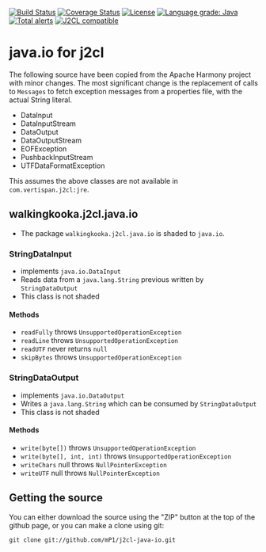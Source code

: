 [![Build Status](https://travis-ci.com/mP1/j2cl-java-io.svg?branch=master)](https://travis-ci.com/mP1/j2cl-java-io.svg?branch=master)
[![Coverage Status](https://coveralls.io/repos/github/mP1/j2cl-java-io/badge.svg?branch=master)](https://coveralls.io/github/mP1/j2cl-java-io?branch=master)
[![License](https://img.shields.io/badge/License-Apache%202.0-blue.svg)](https://opensource.org/licenses/Apache-2.0)
[![Language grade: Java](https://img.shields.io/lgtm/grade/java/g/mP1/j2cl-java-io.svg?logo=lgtm&logoWidth=18)](https://lgtm.com/projects/g/mP1/j2cl-java-io/context:java)
[![Total alerts](https://img.shields.io/lgtm/alerts/g/mP1/j2cl-java-io.svg?logo=lgtm&logoWidth=18)](https://lgtm.com/projects/g/mP1/j2cl-java-io/alerts/)
[![J2CL compatible](https://img.shields.io/badge/J2CL-compatible-brightgreen.svg)](https://github.com/mP1/j2cl-central)



# java.io for j2cl

The following source have been copied from the Apache Harmony project with minor changes. The most significant change
is the replacement of calls to `Messages` to fetch exception messages from a properties file, with the actual String literal.

- DataInput
- DataInputStream
- DataOutput
- DataOutputStream
- EOFException
- PushbackInputStream
- UTFDataFormatException

This assumes the above classes are not available in `com.vertispan.j2cl:jre`.



## walkingkooka.j2cl.java.io

- The package `walkingkooka.j2cl.java.io` is shaded to `java.io`.



### StringDataInput

- implements `java.io.DataInput`
- Reads data from a `java.lang.String` previous written by `StringDataOutput`
- This class is not shaded



#### Methods

- `readFully` throws `UnsupportedOperationException`
- `readLine` throws `UnsupportedOperationException`
- `readUTF` never returns `null`
- `skipBytes` throws `UnsupportedOperationException`



### StringDataOutput

- implements `java.io.DataOutput`
- Writes a `java.lang.String` which can be consumed by `StringDataOutput`
- This class is not shaded




#### Methods

- `write(byte[])` throws `UnsupportedOperationException`
- `write(byte[], int, int)` throws `UnsupportedOperationException`
- `writeChars` null throws `NullPointerException`
- `writeUTF` null throws `NullPointerException`



## Getting the source

You can either download the source using the "ZIP" button at the top
of the github page, or you can make a clone using git:

```
git clone git://github.com/mP1/j2cl-java-io.git
```
